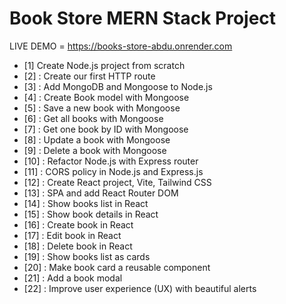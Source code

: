 # Book Store MERN Stack Project
LIVE DEMO =  https://books-store-abdu.onrender.com
- [1]  Create Node.js project from scratch
- [2] : Create our first HTTP route
- [3] : Add MongoDB and Mongoose to Node.js
- [4] : Create Book model with Mongoose
- [5] : Save a new book with Mongoose
- [6] : Get all books with Mongoose
- [7] : Get one book by ID with Mongoose
- [8] : Update a book with Mongoose
- [9] : Delete a book with Mongoose
- [10] : Refactor Node.js with Express router
- [11] : CORS policy in Node.js and Express.js
- [12] : Create React project, Vite, Tailwind CSS
- [13] : SPA and add React Router DOM
- [14] : Show books list in React
- [15] : Show book details in React
- [16] : Create book in React
- [17] : Edit book in React
- [18] : Delete book in React
- [19] : Show books list as cards
- [20] : Make book card a reusable component
- [21] : Add a book modal
- [22] : Improve user experience (UX) with beautiful alerts
